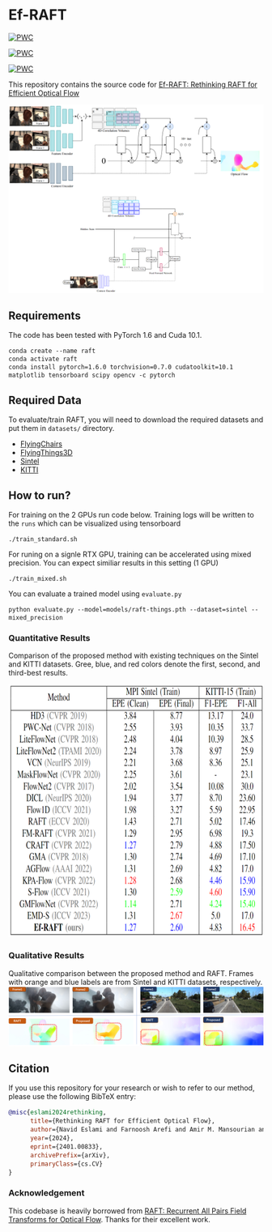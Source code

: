 # Ef-RAFT
 	
[![PWC](https://img.shields.io/endpoint.svg?url=https://paperswithcode.com/badge/rethinking-raft-for-efficient-optical-flow/optical-flow-estimation-on-sintel-clean)](https://paperswithcode.com/sota/optical-flow-estimation-on-sintel-clean?p=rethinking-raft-for-efficient-optical-flow)


 	
[![PWC](https://img.shields.io/endpoint.svg?url=https://paperswithcode.com/badge/rethinking-raft-for-efficient-optical-flow/optical-flow-estimation-on-kitti-2015-train)](https://paperswithcode.com/sota/optical-flow-estimation-on-kitti-2015-train?p=rethinking-raft-for-efficient-optical-flow)

 	
[![PWC](https://img.shields.io/endpoint.svg?url=https://paperswithcode.com/badge/rethinking-raft-for-efficient-optical-flow/optical-flow-estimation-on-sintel-final)](https://paperswithcode.com/sota/optical-flow-estimation-on-sintel-final?p=rethinking-raft-for-efficient-optical-flow)

This repository contains the source code for [Ef-RAFT: Rethinking RAFT for Efficient Optical Flow](https://arxiv.org/abs/2401.00833)<br/>

<img src="Diagram.png">

## Requirements
The code has been tested with PyTorch 1.6 and Cuda 10.1.
```Shell
conda create --name raft
conda activate raft
conda install pytorch=1.6.0 torchvision=0.7.0 cudatoolkit=10.1 matplotlib tensorboard scipy opencv -c pytorch
```


## Required Data
To evaluate/train RAFT, you will need to download the required datasets and put them in ```datasets/``` directory. 
* [FlyingChairs](https://lmb.informatik.uni-freiburg.de/resources/datasets/FlyingChairs.en.html#flyingchairs)
* [FlyingThings3D](https://lmb.informatik.uni-freiburg.de/resources/datasets/SceneFlowDatasets.en.html)
* [Sintel](http://sintel.is.tue.mpg.de/)
* [KITTI](http://www.cvlibs.net/datasets/kitti/eval_scene_flow.php?benchmark=flow)

## How to run?
For training on the 2 GPUs run code below. Training logs will be written to the `runs` which can be visualized using tensorboard
```Shell
./train_standard.sh
```

For runing on a signle RTX GPU, training can be accelerated using mixed precision. You can expect similiar results in this setting (1 GPU)
```Shell
./train_mixed.sh
```

You can evaluate a trained model using `evaluate.py`
```Shell
python evaluate.py --model=models/raft-things.pth --dataset=sintel --mixed_precision
```

### Quantitative Results
Comparison of the proposed method with existing
techniques on the Sintel and KITTI datasets. Gree, blue, and
red colors denote the first, second, and third-best results.
<p align="center">
<img src="Results.png" width="700" height="500">
<p/>


### Qualitative Results
Qualitative comparison between the proposed method and RAFT. Frames with orange and blue labels are from Sintel
and KITTI datasets, respectively.
<img src="Visualization.png">


 ## Citation
If you use this repository for your research or wish to refer to our method, please use the following BibTeX entry:
```bibtex
@misc{eslami2024rethinking,
      title={Rethinking RAFT for Efficient Optical Flow}, 
      author={Navid Eslami and Farnoosh Arefi and Amir M. Mansourian and Shohreh Kasaei},
      year={2024},
      eprint={2401.00833},
      archivePrefix={arXiv},
      primaryClass={cs.CV}
}
```

### Acknowledgement
This codebase is heavily borrowed from [RAFT: Recurrent All Pairs Field Transforms for Optical Flow](https://github.com/princeton-vl/RAFT). Thanks for their excellent work.

